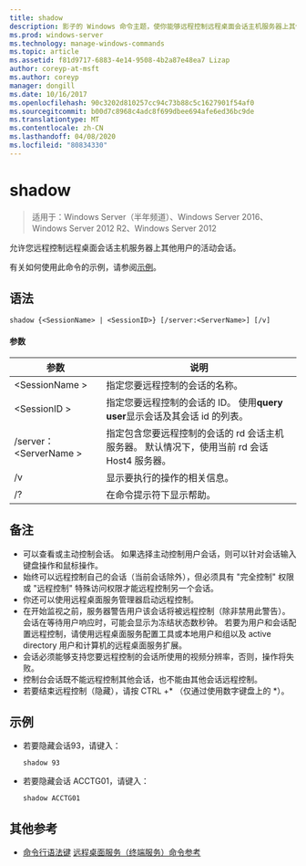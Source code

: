 ```yaml
---
title: shadow
description: 影子的 Windows 命令主题，使你能够远程控制远程桌面会话主机服务器上其他用户的活动会话。
ms.prod: windows-server
ms.technology: manage-windows-commands
ms.topic: article
ms.assetid: f81d9717-6883-4e14-9508-4b2a87e48ea7 Lizap
author: coreyp-at-msft
ms.author: coreyp
manager: dongill
ms.date: 10/16/2017
ms.openlocfilehash: 90c3202d810257cc94c73b88c5c1627901f54af0
ms.sourcegitcommit: b00d7c8968c4adc8f699dbee694afe6ed36bc9de
ms.translationtype: MT
ms.contentlocale: zh-CN
ms.lasthandoff: 04/08/2020
ms.locfileid: "80834330"
---
```

# <a name="shadow"></a>shadow

>适用于：Windows Server（半年频道）、Windows Server 2016、Windows Server 2012 R2、Windows Server 2012

允许您远程控制远程桌面会话主机服务器上其他用户的活动会话。

有关如何使用此命令的示例，请参阅[示例](#BKMK_examples)。

## <a name="syntax"></a>语法
```
shadow {<SessionName> | <SessionID>} [/server:<ServerName>] [/v]
```

#### <a name="parameters"></a>参数
|参数|说明|
|-------|--------|
|\<SessionName >|指定您要远程控制的会话的名称。|
|\<SessionID >|指定您要远程控制的会话的 ID。 使用**query user**显示会话及其会话 id 的列表。|
|/server：\<ServerName >|指定包含您要远程控制的会话的 rd 会话主机服务器。 默认情况下，使用当前 rd 会话 Host4 服务器。|
|/v|显示要执行的操作的相关信息。|
|/?|在命令提示符下显示帮助。|

## <a name="remarks"></a>备注
-   可以查看或主动控制会话。 如果选择主动控制用户会话，则可以针对会话输入键盘操作和鼠标操作。
-   始终可以远程控制自己的会话（当前会话除外），但必须具有 "完全控制" 权限或 "远程控制" 特殊访问权限才能远程控制另一个会话。
-   你还可以使用远程桌面服务管理器启动远程控制。
-   在开始监视之前，服务器警告用户该会话将被远程控制（除非禁用此警告）。 会话在等待用户响应时，可能会显示为冻结状态数秒钟。 若要为用户和会话配置远程控制，请使用远程桌面服务配置工具或本地用户和组以及 active directory 用户和计算机的远程桌面服务扩展。
-   会话必须能够支持您要远程控制的会话所使用的视频分辨率，否则，操作将失败。
-   控制台会话既不能远程控制其他会话，也不能由其他会话远程控制。
-   若要结束远程控制（隐藏），请按 CTRL +\* （仅通过使用数字键盘上的 \*）。

## <a name="examples"></a><a name=BKMK_examples></a>示例
-   若要隐藏会话93，请键入：
    ```
    shadow 93
    ```
-   若要隐藏会话 ACCTG01，请键入：
    ```
    shadow ACCTG01
    ```

## <a name="additional-references"></a>其他参考
- [命令行语法键](command-line-syntax-key.md)
[远程桌面服务（终端服务）命令参考](remote-desktop-services-terminal-services-command-reference.md)
